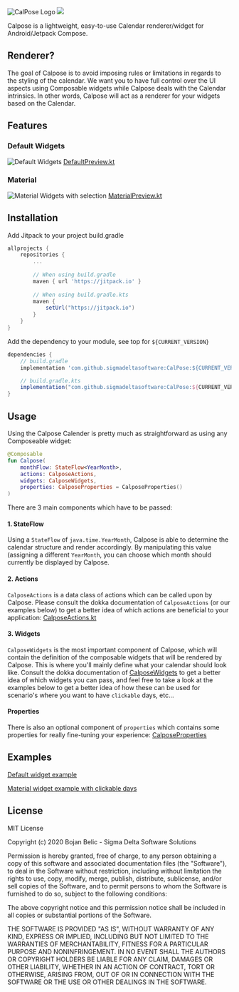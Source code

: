 ![](./img/logo.png "CalPose Logo")
[![](https://jitpack.io/v/sigmadeltasoftware/CalPose.svg)](https://jitpack.io/#sigmadeltasoftware/CalPose)

Calpose is a lightweight, easy-to-use Calendar renderer/widget for Android/Jetpack Compose.

## Renderer? 
The goal of Calpose is to avoid imposing rules or limitations in regards to the styling of the calendar. We want you to have full control
over the UI aspects using Composable widgets while Calpose deals with the Calendar intrinsics. In other words, Calpose will act as a 
renderer for your widgets based on the Calendar.

## Features
### Default Widgets
![](./img/calpose.gif "Default Widgets")
[DefaultPreview.kt](https://github.com/sigmadeltasoftware/CalPose/blob/master/app/src/main/java/be/sigmadelta/calpose/DefaultPreview.kt "Default widget example")

### Material
![](./img/calpose_material.gif "Material Widgets with selection")
[MaterialPreview.kt](https://github.com/sigmadeltasoftware/CalPose/blob/master/app/src/main/java/be/sigmadelta/calpose/MaterialPreview.kt "Material widget example")

## Installation
Add Jitpack to your project build.gradle
```groovy
allprojects {
    repositories {
        ...
        
        // When using build.gradle
        maven { url 'https://jitpack.io' } 
        
        // When using build.gradle.kts
        maven {
            setUrl("https://jitpack.io")
        }
    }
}
```

Add the dependency to your module, see top for `${CURRENT_VERSION}`
```groovy
dependencies {
    // build.gradle
    implementation 'com.github.sigmadeltasoftware:CalPose:${CURRENT_VERSION}'

    // build.gradle.kts
    implementation("com.github.sigmadeltasoftware:CalPose:${CURRENT_VERSION}")
}
```
## Usage

Using the Calpose Calender is pretty much as straightforward as using any Composeable widget:
 
```kotlin
@Composable
fun Calpose(
    monthFlow: StateFlow<YearMonth>,
    actions: CalposeActions,
    widgets: CalposeWidgets,
    properties: CalposeProperties = CalposeProperties()
)
```

There are 3 main components which have to be passed: 

#### 1. StateFlow<YearMonth>
Using a `StateFlow` of `java.time.YearMonth`, Calpose is able to determine the calendar structure and render accordingly. By manipulating this value (assigning a different `YearMonth`, you can choose which
month should currently be displayed by Calpose.

#### 2. Actions
`CalposeActions` is a data class of actions which can be called upon by Calpose. Please consult the dokka documentation of `CalposeActions` (or our examples below) to get a better idea of which actions are 
beneficial to your application: [CalposeActions.kt](https://github.com/sigmadeltasoftware/CalPose/blob/master/calpose/src/main/java/be/sigmadelta/calpose/model/CalposeActions.kt "CalposeActions.kt")  

#### 3. Widgets
`CalposeWidgets` is the most important component of Calpose, which will contain the definition of the composable widgets that will be rendered by Calpose. This is where you'll mainly define what your calendar
should look like. Consult the dokka documentation of [CalposeWidgets](https://github.com/sigmadeltasoftware/CalPose/blob/master/calpose/src/main/java/be/sigmadelta/calpose/model/CalposeWidgets.kt "CalposeWidgets.kt") 
to get a better idea of which widgets you can pass, and feel free to take a look at the examples below to get a better idea of how these can be used for scenario's where you want to have `clickable` days, etc...

#### Properties
There is also an optional component of `properties` which contains some properties for really fine-tuning your experience: 
[CalposeProperties](https://github.com/sigmadeltasoftware/CalPose/blob/master/calpose/src/main/java/be/sigmadelta/calpose/model/CalposeProperties.kt "CalposeProperties.kt")

## Examples
[Default widget example](https://github.com/sigmadeltasoftware/CalPose/blob/master/app/src/main/java/be/sigmadelta/calpose/DefaultPreview.kt "Default widget example")

[Material widget example with clickable days](https://github.com/sigmadeltasoftware/CalPose/blob/master/app/src/main/java/be/sigmadelta/calpose/MaterialPreview.kt "Material widget example")

## License
MIT License

Copyright (c) 2020 Bojan Belic - Sigma Delta Software Solutions

Permission is hereby granted, free of charge, to any person obtaining a copy
of this software and associated documentation files (the "Software"), to deal
in the Software without restriction, including without limitation the rights
to use, copy, modify, merge, publish, distribute, sublicense, and/or sell
copies of the Software, and to permit persons to whom the Software is
furnished to do so, subject to the following conditions:

The above copyright notice and this permission notice shall be included in all
copies or substantial portions of the Software.

THE SOFTWARE IS PROVIDED "AS IS", WITHOUT WARRANTY OF ANY KIND, EXPRESS OR
IMPLIED, INCLUDING BUT NOT LIMITED TO THE WARRANTIES OF MERCHANTABILITY,
FITNESS FOR A PARTICULAR PURPOSE AND NONINFRINGEMENT. IN NO EVENT SHALL THE
AUTHORS OR COPYRIGHT HOLDERS BE LIABLE FOR ANY CLAIM, DAMAGES OR OTHER
LIABILITY, WHETHER IN AN ACTION OF CONTRACT, TORT OR OTHERWISE, ARISING FROM,
OUT OF OR IN CONNECTION WITH THE SOFTWARE OR THE USE OR OTHER DEALINGS IN THE
SOFTWARE.